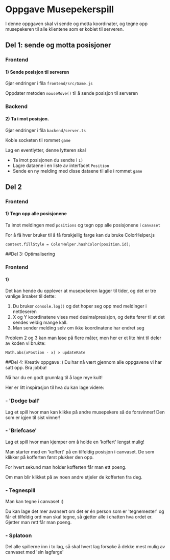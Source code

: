 # Oppgave Musepekerspill
I denne oppgaven skal vi sende og motta koordinater, 
og tegne opp musepekeren til alle klientene som er koblet til serveren.

## Del 1: sende og motta posisjoner
### Frontend
#### 1) Sende posisjon til serveren

Gjør endringer i fila `frontend/src/Game.js`

Oppdater metoden `mouseMove()` til å sende posisjon til serveren


### Backend
#### 2) Ta i mot posisjon.

Gjør endringer i fila `backend/server.ts`

Koble socketen til rommet `game`

Lag en eventlytter, denne lytteren skal
- Ta imot posisjonen du sendte i `1)` 
- Lagre dataene i en liste av interfacet `Position` 
- Sende en ny melding med disse dataene til alle i rommet `game`

## Del 2
### Frontend
#### 1) Tegn opp alle posisjonene

Ta imot meldingen med `positions` og tegn opp alle posisjonene i `canvaset`

For å få hver bruker til å få forskjellig farge kan du bruke ColorHelper.js
```
context.fillStyle = ColorHelper.hashColor(position.id);
```

##Del 3: Optimalisering
### Frontend
#### 1)
Det kan hende du opplever at musepekeren lagger til tider,
og det er tre vanlige årsaker til dette:
1. Du bruker `console.log()` og det hoper seg opp med meldinger i nettleseren
2. X og Y koordinatene vises med desimalpresisjon, og dette fører til at 
det sendes veldig mange kall.
3. Man sender melding selv om ikke koordinatene har endret seg

Problem 2 og 3 kan man løse på flere måter, men her er et lite hint til deler av koden vi brukte:
```
Math.abs(xPostion - x) > updateRate
```

##Del 4: Kreativ oppgave :)
Du har nå vært gjennom alle oppgavene vi har satt opp. Bra jobba!

Nå har du en godt grunnlag til å lage mye kult!

Her er litt inspirasjon til hva du kan lage videre:

### - 'Dodge ball'
Lag et spill hvor man kan klikke på andre musepekere så de forsvinner! Den som er igjen til sist vinner!

### - 'Briefcase' 

Lag et spill hvor man kjemper om å holde en 'koffert' lengst mulig!

Man starter med en 'koffert' på en tilfeldig posisjon i canvaset. 
De som klikker på kofferten først plukker den opp.

For hvert sekund man holder kofferten får man ett poeng.


Om man blir klikket på av noen andre stjeler de kofferten fra deg.

### - Tegnespill
Man kan tegne i canvaset :)

Du kan lage det mer avansert om det er én person som er
 'tegnemester' og får et tilfeldig ord man skal tegne, 
 så gjetter alle i chatten hva ordet er. Gjetter man rett får man poeng.

### - Splatoon
Del alle spillerne inn i to lag, så skal hvert lag forsøke å dekke mest 
mulig av canvaset med 'sin lagfarge'
